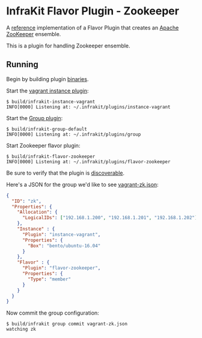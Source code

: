 InfraKit Flavor Plugin - Zookeeper
==================================

A [reference](/README.md#reference-implementations) implementation of a Flavor Plugin that creates an
[Apache ZooKeeper](https://zookeeper.apache.org/) ensemble.

This is a plugin for handling Zookeeper ensemble.

## Running

Begin by building plugin [binaries](/README.md#binaries).

Start the [vagrant instance plugin](/example/instance/vagrant):

```shell
$ build/infrakit-instance-vagrant
INFO[0000] Listening at: ~/.infrakit/plugins/instance-vagrant
```

Start the [Group plugin](/cmd/group):

```shell
$ build/infrakit-group-default
INFO[0000] Listening at: ~/.infrakit/plugins/group
```

Start Zookeeper flavor plugin:

```shell
$ build/infrakit-flavor-zookeeper
INFO[0000] Listening at: ~/.infrakit/plugins/flavor-zookeeper
```

Be sure to verify that the plugin is [discoverable](/cmd/cli/README.md#list-plugins).

Here's a JSON for the group we'd like to see [vagrant-zk.json](./vagrant-zk.json):

<!-- blockcheck vagrant-zk.json -->
```json
{
  "ID": "zk",
  "Properties": {
    "Allocation": {
      "LogicalIDs": ["192.168.1.200", "192.168.1.201", "192.168.1.202"]
    },
    "Instance" : {
      "Plugin": "instance-vagrant",
      "Properties": {
        "Box": "bento/ubuntu-16.04"
      }
    },
    "Flavor" : {
      "Plugin": "flavor-zookeeper",
      "Properties": {
        "Type": "member"
      }
    }
  }
}
```

Now commit the group configuration:

```shell
$ build/infrakit group commit vagrant-zk.json
watching zk
```
